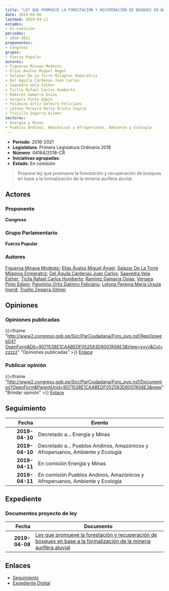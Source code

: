 ```yaml
---
title: "LEY QUE PROMUEVE LA FORESTACIÓN Y RECUPERACIÓN DE BOSQUES EN BASE A LA FORMALIZACIÓN DE LA MINERÍA AURÍFERA ALUVIAL"
date: 2019-04-08
lastmod: 2019-04-11
estados:
- En comisión
periodos:
- 2016-2021
proponentes:
- Congreso
grupos:
- Fuerza Popular
autores:
- Figueroa Minaya Modesto
- Elías Ávalos Miguel Ángel
- Salazar De La Torre Milagros Emperatriz
- Del Águila Cárdenas Juan Carlos
- Saavedra Vela Esther
- Ticlla Rafael Carlos Humberto
- Ramírez Gamarra Osías
- Vergara Pinto Edwin
- Palomino Ortiz Dalmiro Feliciano
- Letona Pereyra María Úrsula Ingrid
- Trujillo Zegarra Gilmer
sectores:
- Energía y Minas
- Pueblos Andinos, Amazónicos y Afroperuanos, Ambiente y Ecología
---
```

- **Periodo**: 2016-2021
- **Legislatura**: Primera Legislatura Ordinaria 2018
- **Número**: 04164/2018-CR
- **Iniciativas agrupadas**: 
- **Estado**: En comisión

> Propone ley que promueve la forestación y recuperación de bosques en base a la formalización de la minería aurífera aluvial.


## Actores

### Proponente

**Congreso**

### Grupo Parlamentario

**Fuerza Popular**

### Autores

[Figueroa Minaya Modesto](mailto:mailto:mfigueroam@congreso.gob.pe); [Elías Ávalos Miguel Ángel](mailto:mailto:melias@congreso.gob.pe); [Salazar De La Torre Milagros Emperatriz](mailto:mailto:msalazard@congreso.gob.pe); [Del Águila Cárdenas Juan Carlos](mailto:mailto:jdelaguila@congreso.gob.pe); [Saavedra Vela Esther](mailto:mailto:esaavedra@congreso.gob.pe); [Ticlla Rafael Carlos Humberto](mailto:mailto:cticlla@congreso.gob.pe); [Ramírez Gamarra Osías](mailto:mailto:oramirez@congreso.gob.pe); [Vergara Pinto Edwin](mailto:mailto:evergara@congreso.gob.pe); [Palomino Ortiz Dalmiro Feliciano](mailto:mailto:dfpalomino@congreso.gob.pe); [Letona Pereyra María Úrsula Ingrid](mailto:mailto:mletona@congreso.gob.pe); [Trujillo Zegarra Gilmer](mailto:mailto:gtrujilloz@congreso.gob.pe)

## Opiniones

### Opiniones publicadas

{{<iframe "http://www2.congreso.gob.pe/Sicr/ParCiudadana/Foro_pvp.nsf/RepOpiweb04?OpenForm&Db=9071538E1CAABEDF052583D6007A56E3&View=yyyy&Col=zzzzz" "Opiniones publicadas" >}}
[Enlace](http://www2.congreso.gob.pe/Sicr/ParCiudadana/Foro_pvp.nsf/RepOpiweb04?OpenForm&Db=9071538E1CAABEDF052583D6007A56E3&View=yyyy&Col=zzzzz)

### Publicar opinión

{{<iframe "http://www2.congreso.gob.pe/Sicr/ParCiudadana/Foro_pvp.nsf/Documentos?OpenForm&ParentUnid=9071538E1CAABEDF052583D6007A56E3&view" "Brindar opinión" >}}
[Enlace](http://www2.congreso.gob.pe/Sicr/ParCiudadana/Foro_pvp.nsf/Documentos?OpenForm&ParentUnid=9071538E1CAABEDF052583D6007A56E3&view)


## Seguimiento

| Fecha | Evento |
|------:|--------|
| **2019-04-10** | Decretado a... Energía y Minas |
| **2019-04-10** | Decretado a... Pueblos Andinos, Amazónicos y Afroperuanos, Ambiente y Ecología |
| **2019-04-11** | En comisión Energía y Minas |
| **2019-04-11** | En comisión Pueblos Andinos, Amazónicos y Afroperuanos, Ambiente y Ecología |

## Expediente

### Documentos proyecto de ley

| Fecha | Documento |
|------:|-----------|
| **2019-04-08** | [Ley que promueve la forestación y recuperación de bosques en base a la formalización de la minería aurífera aluvial](http://www.leyes.congreso.gob.pe/Documentos/2016_2021/Proyectos_de_Ley_y_de_Resoluciones_Legislativas/PL0416420190408.pdf) |

## Enlaces

- [Seguimiento](http://www2.congreso.gob.pe/Sicr/TraDocEstProc/CLProLey2016.nsf/f7fff46988ca05b1052578e100829cc7/6e8483d8850790dc052583d6007d2ee4?OpenDocument)
- [Expediente Digital](http://www2.congreso.gob.pe/Sicr/TraDocEstProc/CLProLey2016.nsf/f7fff46988ca05b1052578e100829cc7/6e8483d8850790dc052583d6007d2ee4?OpenDocument&Click=05257FB7005EB655.eb71d0cf91d8294e05256cdf006b5706/$Body/0.1C6C)

